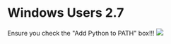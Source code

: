 
# Windows Users 2.7
Ensure you check the "Add Python to PATH" box!!!
![](https://github.com/kecorbin/sevt-devops-intro/blob/master/images/win-python27.png)

